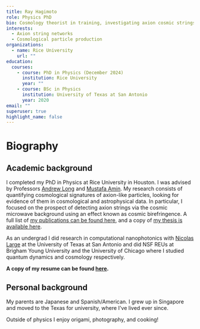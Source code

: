 ```yaml
---
title: Ray Hagimoto
role: Physics PhD
bio: Cosmology theorist in training, investigating axion cosmic strings.
interests:
  - Axion string networks
  - Cosmological particle production
organizations:
  - name: Rice University
    url: ""
education:
  courses:
    - course: PhD in Physics (December 2024)
      institution: Rice University
      year: ""
    - course: BSc in Physics
      institution: University of Texas at San Antonio
      year: 2020
email: ""
superuser: true
highlight_name: false
---
```


# Biography

## Academic background

I completed my PhD in Physics at Rice University in Houston. I was advised by Professors [Andrew Long](http://al72.blogs.rice.edu/) and [Mustafa Amin](http://mustafa-amin.com/). My research consists of quantifying cosmological signatures of axion-like particles, looking for evidence of them in cosmological and astrophysical data. In particular, I focused on the prospect of detecting axion strings via the cosmic microwave background using an effect known as cosmic birefringence. A full list of [my publications can be found here](https://inspirehep.net/literature?sort=mostrecent&size=25&page=1&q=find%20a%20ray%20hagimoto), and a copy of [my thesis is available here](https://repository.rice.edu/server/api/core/bitstreams/155c26de-4b32-4017-8e94-346935dd1f8f/content).


As an undergrad I did research in computational nanophotonics with [Nicolas Large](https://sites.google.com/site/acoustoplasmonics/) at the University of Texas at San Antonio and did NSF REUs at Brigham Young University and the University of Chicago where I studied quantum dynamics and cosmology respectively.

**A copy of my resume can be found [here](https://rayhagimoto.github.io/resume/hagimoto-resume.pdf).**



## Personal background

My parents are Japanese and Spanish/American. I grew up in Singapore and moved to the Texas for university, where I've lived ever since.

Outside of physics I enjoy origami, photography, and cooking! 